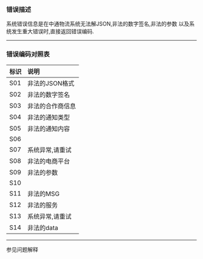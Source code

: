 ### **错误描述**

系统错误信息是在中通物流系统无法解JSON,非法的数字签名,非法的参数 以及系统发生重大错误时,直接返回错误编码.

---

### **错误编码对照表**

| 标识 | 说明 |
| :--- | :--- |
| S01 | 非法的JSON格式 |
| S02 | 非法的数字签名 |
| S03 | 非法的合作商信息 |
| S04 | 非法的通知类型 |
| S05 | 非法的通知内容 |
| S06 |  |
| S07 | 系统异常,请重试 |
| S08 | 非法的电商平台 |
| S09 | 非法的参数 |
| S10 |  |
| S11 | 非法的MSG |
| S12 | 非法的服务 |
| S13 | 系统异常,请重试 |
| S14 | 非法的data |

---

参见问题解释



